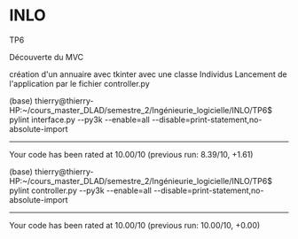 # INLO

TP6

Découverte du MVC

création d'un annuaire avec tkinter avec une classe Individus
Lancement de l'application par le fichier controller.py

(base) thierry@thierry-HP:~/cours_master_DLAD/semestre_2/Ingénieurie_logicielle/INLO/TP6$ pylint interface.py --py3k --enable=all --disable=print-statement,no-absolute-import

-------------------------------------------------------------------
Your code has been rated at 10.00/10 (previous run: 8.39/10, +1.61)

(base) thierry@thierry-HP:~/cours_master_DLAD/semestre_2/Ingénieurie_logicielle/INLO/TP6$ pylint controller.py --py3k --enable=all --disable=print-statement,no-absolute-import

--------------------------------------------------------------------
Your code has been rated at 10.00/10 (previous run: 10.00/10, +0.00)


